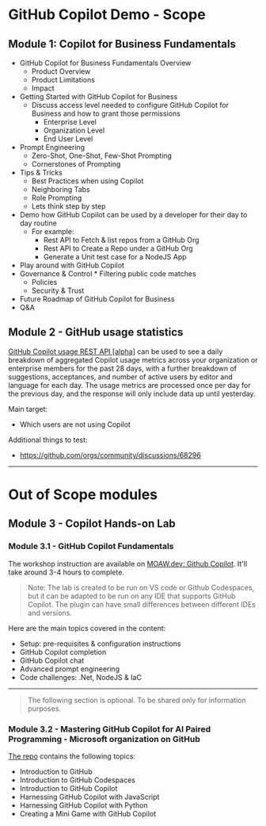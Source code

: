 # GitHub Copilot Demo - Scope

## Module 1: Copilot for Business Fundamentals
* GitHub Copilot for Business Fundamentals Overview
	* Product Overview
  * Product Limitations
  * Impact
* Getting Started with GitHub Copilot for Business
	* Discuss access level needed to configure GitHub Copilot for Business and how to grant those permissions
		* Enterprise Level
	  	* Organization Level
	  	* End User Level
* Prompt Engineering
	* Zero-Shot, One-Shot, Few-Shot Prompting
	* Cornerstones of Prompting
* Tips & Tricks
	* Best Practices when using Copilot
	* Neighboring Tabs
	* Role Prompting
	* Lets think step by step
* Demo how GitHub Copilot can be used by a developer for their day to day routine
	*	For example:
		* Rest API to Fetch & list repos from a GitHub Org
		* Rest API to Create a Repo under a GitHub Org
		* Generate a Unit test case for a NodeJS App
* Play around with GitHub Copilot
* Governance & Control
		* Filtering public code matches
  	* Policies
  	* Security & Trust
* Future Roadmap of GitHub Copilot for Business
* Q&A

## Module 2 - GitHub usage statistics

[GitHub Copilot usage REST API [alpha]](https://docs.github.com/en/enterprise-cloud@latest/early-access/copilot/copilot-usage-api#code-samples-1) can be used to see a daily breakdown of aggregated Copilot usage metrics across your organization or enterprise members for the past 28 days, with a further breakdown of suggestions, acceptances, and number of active users by editor and language for each day. The usage metrics are processed once per day for the previous day, and the response will only include data up until yesterday. 

Main target:
* Which users are not using Copilot

Additional things to test:
* https://github.com/orgs/community/discussions/68296

----
# Out of Scope modules

## Module 3 - Copilot Hands-on Lab

### Module 3.1 - GitHub Copilot Fundamentals

The workshop instruction are available on [MOAW.dev: Github Copilot](https://moaw.dev/workshop/github-copilot/). It'll take around 3-4 hours to complete.

> Note: The lab is created to be run on VS code or Github Codespaces, but it can be adapted to be run on any IDE that supports GitHub Copilot. The plugin can have small differences between different IDEs and versions.

Here are the main topics covered in the content:

* Setup: pre-requisites & configuration instructions
* GitHub Copilot completion
* GitHub Copilot chat
* Advanced prompt engineering
* Code challenges: .Net, NodeJS & IaC

-----

> The following section is optional. To be shared only for information purposes.

### Module 3.2 - Mastering GitHub Copilot for AI Paired Programming - Microsoft organization on GitHub 

[The repo](https://github.com/microsoft/Mastering-GitHub-Copilot-for-Paired-Programming) contains the following topics:

* Introduction to GitHub
* Introduction to GitHub Codespaces
* Introduction to GitHub Copilot
* Harnessing GitHub Copilot with JavaScript
* Harnessing GitHub Copilot with Python
* Creating a Mini Game with GitHub Copilot
